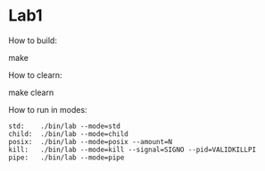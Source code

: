 # Lab1
How to build:

  make
  
How to clearn:

  make clearn
  
How to run in modes:

    std:    ./bin/lab --mode=std
    child:  ./bin/lab --mode=child
    posix:  ./bin/lab --mode=posix --amount=N
    kill:   ./bin/lab --mode=kill --signal=SIGNO --pid=VALIDKILLPI
    pipe:   ./bin/lab --mode=pipe
